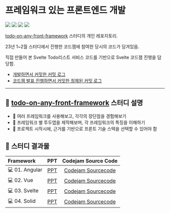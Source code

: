 # 프레임워크 있는 프론트엔드 개발

<img src="https://img.shields.io/badge/Angular-DD0031?style=flat&logo=Angular&logoColor=white"> <img src="https://img.shields.io/badge/Vue.js-4FC08D?style=flat&logo=Vue.js&logoColor=white"> <img src="https://img.shields.io/badge/Svelte-FF3E00?style=flat&logo=Svelte&logoColor=white"> <img src="https://img.shields.io/badge/Solid-2C4F7C?style=flat&logo=Solid&logoColor=white">

[todo-on-any-front-framework](https://github.com/gdsc-ssu/todo-on-any-front-framework) 스터디의 개인 레포지토리. 

23년 1~2월 스터디에서 진행한 코드잼에 참여한 당시의 코드가 담겨있음.

직접 만들어 본 Svelte Todo리스트 서비스 코드를 기반으로 Svelte 코드잼 진행을 담당함. 

- [개발하면서 커밋한 커밋 로그](https://github.com/seohyun319/todo-on-any-framework/commits/master/svelte-todo)
- [코드잼 발표 진행하면서 커밋한 정제된 커밋 로그](https://github.com/gdsc-ssu/todo-on-any-front-framework/commits/main/03.%20Svelte)

---

## 🌱 [todo-on-any-front-framework](https://github.com/gdsc-ssu/todo-on-any-front-framework) 스터디 설명

- 📌 여러 프레임워크를 사용해보고, 각각의 장단점을 경험해보기
- 📌 프레임워크 별 투두앱을 제작해보며, 각 프레임워크의 특징을 이해하기
- 📌 프로젝트 시작시에, 근거를 기반으로 프론트 기술 스택을 선택할 수 있어야 함

## 🌱 스터디 결과물

**Framework**|**PPT**|**Codejam Source Code**
:---|:---:|:---:|
💻 01. Angular|[PPT](https://github.com/gdsc-ssu/todo-on-any-front-framework/blob/main/01.%20Angular/GDSC%20Soongsil%20NFF%20Angular%20Codejam%20Docs.pdf)|[Codejam Sourcecode](https://github.com/gdsc-ssu/todo-on-any-front-framework/tree/main/01.%20Angular)
💻 02. Vue|[PPT](https://github.com/gdsc-ssu/todo-on-any-front-framework/blob/main/02.%20Vue/GDSC%20NFF%20Vue%20Codejam%20Docs.pdf)|[Codejam Sourcecode](https://github.com/gdsc-ssu/todo-on-any-front-framework/tree/main/02.%20Vue/todo-app)
💻 03. Svelte|[PPT](https://github.com/gdsc-ssu/todo-on-any-front-framework/blob/main/03.%20Svelte/GDSC%20NFF%20Sveltekit%20Docs.pdf)|[Codejam Sourcecode](https://github.com/gdsc-ssu/todo-on-any-front-framework/tree/main/03.%20Svelte)
💻 04. Solid|[PPT](https://github.com/gdsc-ssu/todo-on-any-front-framework/blob/main/04.%20Solid/SOLID_TODO.pdf)|[Codejam Sourcecode](https://github.com/gdsc-ssu/todo-on-any-front-framework/tree/main/04.%20Solid)

